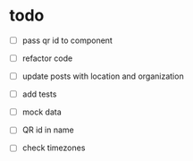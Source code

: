 # todo

- [ ] pass qr id to component
- [ ] refactor code
- [ ] update posts with location and organization

- [ ] add tests
- [ ] mock data
- [ ] QR id in name

- [ ] check timezones
